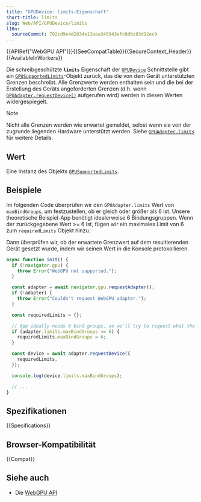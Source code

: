 ```yaml
---
title: "GPUDevice: limits-Eigenschaft"
short-title: limits
slug: Web/API/GPUDevice/limits
l10n:
  sourceCommit: 702cd9e4d2834e13aea345943efc8d0c03d92ec9
---
```


{{APIRef("WebGPU API")}}{{SeeCompatTable}}{{SecureContext_Header}}{{AvailableInWorkers}}

Die schreibgeschützte **`limits`** Eigenschaft der [`GPUDevice`](/de/docs/Web/API/GPUDevice) Schnittstelle gibt ein [`GPUSupportedLimits`](/de/docs/Web/API/GPUSupportedLimits)-Objekt zurück, das die von dem Gerät unterstützten Grenzen beschreibt. Alle Grenzwerte werden enthalten sein und die bei der Erstellung des Geräts angeforderten Grenzen (d.h. wenn [`GPUAdapter.requestDevice()`](/de/docs/Web/API/GPUAdapter/requestDevice) aufgerufen wird) werden in diesen Werten widergespiegelt.

> [!NOTE]
> Nicht alle Grenzen werden wie erwartet gemeldet, selbst wenn sie von der zugrunde liegenden Hardware unterstützt werden. Siehe [`GPUAdapter.limits`](/de/docs/Web/API/GPUAdapter/limits) für weitere Details.

## Wert

Eine Instanz des Objekts [`GPUSupportedLimits`](/de/docs/Web/API/GPUSupportedLimits).

## Beispiele

Im folgenden Code überprüfen wir den `GPUAdapter.limits` Wert von `maxBindGroups`, um festzustellen, ob er gleich oder größer als 6 ist. Unsere theoretische Beispiel-App benötigt idealerweise 6 Bindungsgruppen. Wenn der zurückgegebene Wert >= 6 ist, fügen wir ein maximales Limit von 6 zum `requiredLimits` Objekt hinzu.

Dann überprüfen wir, ob der erwartete Grenzwert auf dem resultierenden Gerät gesetzt wurde, indem wir seinen Wert in die Konsole protokollieren.

```js
async function init() {
  if (!navigator.gpu) {
    throw Error("WebGPU not supported.");
  }

  const adapter = await navigator.gpu.requestAdapter();
  if (!adapter) {
    throw Error("Couldn't request WebGPU adapter.");
  }

  const requiredLimits = {};

  // App ideally needs 6 bind groups, so we'll try to request what the app needs
  if (adapter.limits.maxBindGroups >= 6) {
    requiredLimits.maxBindGroups = 6;
  }

  const device = await adapter.requestDevice({
    requiredLimits,
  });

  console.log(device.limits.maxBindGroups);

  // ...
}
```

## Spezifikationen

{{Specifications}}

## Browser-Kompatibilität

{{Compat}}

## Siehe auch

- Die [WebGPU API](/de/docs/Web/API/WebGPU_API)
